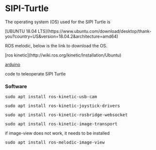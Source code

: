 # SIPI-Turtle

<p>The operating system (OS) used for the SIPI Turtle is</p> [UBUNTU 18.04 LTS](https://www.ubuntu.com/download/desktop/thank-you?country=US&version=18.04.2&architecture=amd64)

<p>ROS melodic, below is the link to download the OS.</p>
[ros kinetic](http://wiki.ros.org/kinetic/Installation/Ubuntu)

[arduino](https://www.arduino.cc/en/Main/Software)
<p>code to teleoperate SIPI Turtle</p>

<h3>Software</h3>

<pre>sudo apt install ros-kinetic-usb-cam</pre>

<pre>sudo apt install ros-kinetic-joystick-drivers</pre>

<pre>sudo apt install ros-kinetic-rosbridge-websocket</pre>

<pre>sudo apt install ros-kinetic-image-transport</pre>

<p>if image-view does not work, it needs to be installed</p>
<pre>sudo apt install ros-melodic-image-view</pre>



